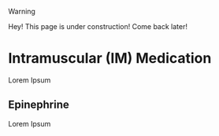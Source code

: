 >[!WARNING]
>Hey! This page is under construction! Come back later!

# Intramuscular (IM) Medication

Lorem Ipsum

## Epinephrine

Lorem Ipsum